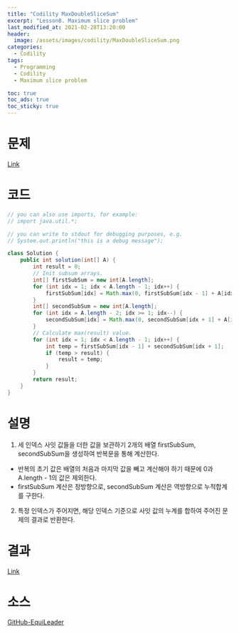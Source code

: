```yaml
---
title: "Codility MaxDoubleSliceSum"
excerpt: "Lesson8. Maximum slice problem"
last_modified_at: 2021-02-28T13:20:00
header:
  image: /assets/images/codility/MaxDoubleSliceSum.png
categories:
  - Codility
tags:
  - Programming
  - Codility
  - Maximum slice problem

toc: true
toc_ads: true
toc_sticky: true
---
```

# 문제
[Link](https://app.codility.com/programmers/lessons/9-maximum_slice_problem/max_double_slice_sum/)

# 코드
```java
// you can also use imports, for example:
// import java.util.*;

// you can write to stdout for debugging purposes, e.g.
// System.out.println("this is a debug message");

class Solution {
    public int solution(int[] A) {
        int result = 0;
        // Init subsum arrays.
        int[] firstSubSum = new int[A.length];
        for (int idx = 1; idx < A.length - 1; idx++) {
            firstSubSum[idx] = Math.max(0, firstSubSum[idx - 1] + A[idx]);
        }
        int[] secondSubSum = new int[A.length];
        for (int idx = A.length - 2; idx >= 1; idx--) {
            secondSubSum[idx] = Math.max(0, secondSubSum[idx + 1] + A[idx]);
        }
        // Calculate max(result) value.
        for (int idx = 1; idx < A.length - 1; idx++) {
            int temp = firstSubSum[idx - 1] + secondSubSum[idx + 1];
            if (temp > result) {
                result = temp;
            }
        }
        return result;
    }
}
```

# 설명
1. 세 인덱스 사잇 값들을 더한 값을 보관하기 2개의 배열 firstSubSum, secondSubSum을 생성하여 반복문을 통해 계산한다.
- 반복의 초기 값은 배열의 처음과 마지막 값을 빼고 계산해야 하기 때문에 0과 A.length - 1의 값은 제외한다.
- firstSubSum 계산은 정방향으로, secondSubSum 계산은 역방향으로 누적합계를 구한다.
2. 특정 인덱스가 주어지면, 해당 인덱스 기준으로 사잇 값의 누계를 합하여 주어진 문제의 결과로 반환한다.

# 결과
[Link](https://app.codility.com/demo/results/trainingZ9SZBR-5H4/)

# 소스
[GitHub-EquiLeader](https://github.com/GracefulSoul/Sample/blob/master/src/main/java/gracefulsoul/codility/lesson09/MaxDoubleSliceSum.java)